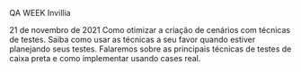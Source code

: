 QA WEEK Invillia

21 de novembro de 2021
Como otimizar a criação de cenários com técnicas de testes.
Saiba como usar as técnicas a seu favor quando estiver planejando seus testes. Falaremos sobre as principais técnicas de testes de caixa preta e como implementar usando cases real.
